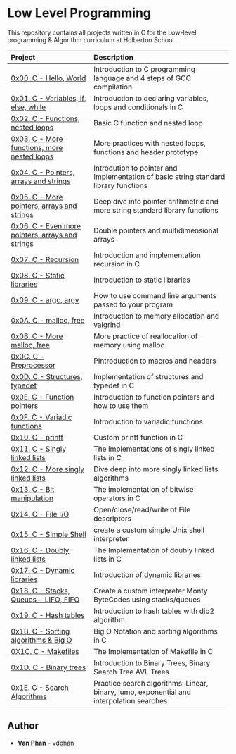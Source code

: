 # Low Level Programming

This repository contains all projects written in C for the Low-level programming & Algorithm curriculum at Holberton School.

| Project | Description |
| :--- | :--- |
| [0x00. C - Hello, World](./0x00-hello_world) | Introduction to C programming language and 4 steps of GCC compilation |
| [0x01. C - Variables, if, else, while](./0x01-variables_if_else_while) | Introduction to declaring variables, loops and conditionals in C |
| [0x02. C - Functions, nested loops](./0x02-functions_nested_loops) |  Basic C function and nested loop |
| [0x03. C - More functions, more nested loops](./0x03-more_functions_nested_loops) | More practices with nested loops, functions and header prototype |
| [0x04. C - Pointers, arrays and strings](./0x04-pointers_arrays_strings) | Introdution to pointer and Implementation of basic string standard library functions |
| [0x05. C - More pointers, arrays and strings](./0x05-pointers_arrays_strings) | Deep dive into pointer arithmetric and more string standard library functions |
| [0x06. C - Even more pointers, arrays and strings](./0x06-pointers_arrays_strings) | Double pointers and multidimensional arrays |
| [0x07. C - Recursion](./0x07-recursion) | Introduction and implementation recursion in C |
| [0x08. C - Static libraries](./0x08-static_libraries) | Introduction to static libraries |
| [0x09. C - argc, argv](./0x09-argc_argv) | How to use command line arguments passed to your program|
| [0x0A. C - malloc, free](./0x0A-malloc_free) | Introduction to memory allocation and valgrind |
| [0x0B. C - More malloc, free](./0x0B-more_malloc_free) | More practice of reallocation of memory using malloc |
| [0x0C. C - Preprocessor](./0x0C-preprocessor) | PIntroduction to macros and headers |
| [0x0D. C - Structures, typedef](./0x0D-structures_typedef) | Implementation of structures and typedef in C |
| [0x0E. C - Function pointers](./0x0E-function_pointers) | Introduction to function pointers and how to use them |
| [0x0F. C - Variadic functions](./0x0F-variadic_functions) | Introduction to variadic functions |
| [0x10. C - printf](https://github.com/vdphan/printf) | Custom printf function in C |
| [0x11. C - Singly linked lists](./0x11-singly_linked_lists) | The implementations of singly linked lists in C |
| [0x12. C - More singly linked lists](./0x12-more_singly_linked_lists) | Dive deep into more singly linked lists algorithms  |
| [0x13. C - Bit manipulation](./0x13-bit_manipulation) | The implementation of bitwise operators in C |
| [0x14. C - File I/O](./0x14-file_io) | Open/close/read/write of File descriptors |
| [0x15. C - Simple Shell](https://github.com/vdphan/simple_shell) | create a custom simple Unix shell interpreter |
| [0x16. C - Doubly linked lists](./0x16-doubly_linked_lists) | The Implementation of doubly linked lists in C |
| [0x17. C - Dynamic libraries](./0x17-dynamic_libraries) | Introduction of dynamic libraries |
| [0x18. C - Stacks, Queues - LIFO, FIFO](https://github.com/vdphan/monty) | Create a custom interpreter Monty ByteCodes using stacks/queues |
| [0x19. C - Hash tables](./0x19-hash_tables) | Introduction to hash tables with djb2 algorithm |
| [0x1B. C - Sorting algorithms & Big O](./0x1B-sorting_algorithms) | Big O Notation and sorting algorithms in C |
| [0X1C. C - Makefiles](./0x1C-makefiles) | The Implementation of Makefile in C |
| [0x1D. C - Binary trees](https://github.com/tuvo1106/0x1D-binary_trees) | Introduction to Binary Trees, Binary Search Tree AVL Trees|
| [0x1E. C - Search Algorithms](./0x1E-search_algorithms) | Practice search algorithms: Linear, binary, jump, exponential and interpolation searches |

## Author

- **Van Phan** - [vdphan](https://github.com/vdphan)
 
